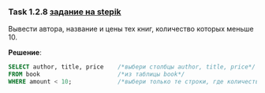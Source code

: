 ### Task 1.2.8 [задание на stepik](https://stepik.org/lesson/297509/step/8?unit=279269)
Вывести автора, название  и цены тех книг, количество которых меньше 10.

**Решение**:

```SQL
SELECT author, title, price    /*выбери столбцы author, title, price*/
FROM book                      /*из таблицы book*/
WHERE amount < 10;             /*выбери только те строки, где количество(amount) меньше 10*/
```
